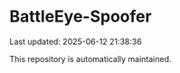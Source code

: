 # BattleEye-Spoofer

Last updated: 2025-06-12 21:38:36

This repository is automatically maintained.
